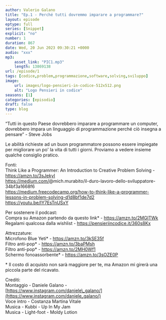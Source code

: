 ```yaml
---
author: Valerio Galano
title: "Ep.1 - Perché tutti dovremmo imparare a programmare?"
layout: episode
eptype: full
series: [Snippet]
explicit: "no"
number: 1
duration: 867
date: Wed, 20 Jun 2023 09:30:21 +0000
audio: "xxx"
mp3:
    asset_link: "PIC1.mp3"
    length: 13869138
url: /episode/1
tags: [codice,problem,programmazione,software,solving,sviluppo]
image:
    url: images/logo-pensieri-in-codice-512x512.png
    alt: "Logo Pensieri in codice"
seasons: [1]
categories: [episodio]
draft: false
type: blog
---
```

“Tutti in questo Paese dovrebbero imparare a programmare un computer, dovrebbero impara un linguaggio di programmazione perché ciò insegna a pensare” - Steve Jobs  
  
Le abilità richieste ad un buon programmatore possono essere impiegate per migliorare un po' la vita di tutti i giorni. Proviamo a vedere insieme qualche consiglio pratico.  
  
Fonti:  
Think Like a Programmer: An Introduction to Creative Problem Solving - <https://amzn.to/3sJekyI>   
<https://medium.com/>@mich.murabito/il-duro-lavoro-dello-sviluppatore-34bf3a1668f6   
<https://medium.freecodecamp.org/how-to-think-like-a-programmer-lessons-in-problem-solving-d1d8bf1de7d2>   
<https://youtu.be/IY7EsTnUSxY>   
  
Per sostenere il podcast:  
Compra su Amazon partendo da questo link\* - <https://amzn.to/2MGITWk>   
Regalami qualcosa dalla wishlist - <https://pensieriincodice.it/360s8Kx>  
  
Attrezzature:  
Microfono Blue Yeti\* - <https://amzn.to/3kSE35f>   
Filtro anti-pop\* - <https://amzn.to/3baPMsh>   
Filtro anti-pop\* - <https://amzn.to/2MH0Wf1>   
Schermo fonoassorbente\* - <https://amzn.to/3sOZE0P>   
  
\* Il costo di acquisto non sarà maggiore per te, ma Amazon mi girerà una piccola parte del ricavato.   
  
Crediti:  
Montaggio - Daniele Galano - [https://www.instagram.com/daniele\_galano/](https://www.instagram.com/daniele_galano/)   
Voce intro - Costanza Martina Vitale  
Musica - Kubbi - Up In My Jam  
Musica - Light-foot - Moldy Lotion